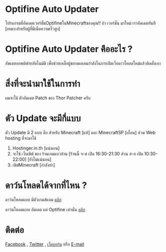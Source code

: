 # Optifine Auto Updater
โปรแกรมที่อัดเดตเวอร์ชั่นOptifineในMinecraftของคุณ!! ถ้า เวอร์ชั่น มาใหม่ เราอัดเดตทันที 
[เหมาะสำหรับผู้ที่มีเน็คความเร็วสูง]
# Optifine Auto Updater คืออะไร ?
อัพเดทออพติฟายอัตโนมัติ เพื่อช่วยเหลื่อผู้ขลาดแคลนกำลังในการเปิดเว็บดาวโหลดใหม่แล้วติดตั้งเอง
# สิ่งที่จะนำมาใช้ในการทำ
ผมจะใช้ ตัวอัดเดต Patch ของ Thor Patcher ครับ
# ตัว Update จะมีกี่แบบ
ตัว Update มี 2 แบบ คือ สำหรับ Minecraft [แท้] และ MinecraftSP [เถื่อน] ส่วน Web hosting ที่จะมาใช้

1. Hostinger.in.th [แน่นอน]
2. จะใช้ เว็บเชิฟ ของ ร้านเกมแถวบ้าน [ร้านนี้ จ-ศ เปิด 16:30-21:30 ส่วน ส-อ เปิด 10:30-22:00] [ยังไม่แน่นอน]
3. เชิฟMinecraft [กำลังทำ]

# ดาว์นโหลดได้จากที่ไหน ?
ดาว์นโหลดแบบ มีตัวเกมส์แถม [คลิก](https://github.com/boyphongsakorn/Optifine_Auto_Updater/releases)

ดาว์นโหลดแบบ อัดเดต แค่ Optifine เท่านั่น [คลิก](https://github.com/boyphongsakorn/Optifine_Auto_Updater/releases)

# ติดต่อ
[Facebook](http://phongsakornwisetthon.zz.mu/facebook) , [Twitter](http://phongsakornwisetthon.zz.mu/twitter) , [เว็บบอร์ด](http://boyphongsakorn.zz.vc/forums/forum/optifine-auto-updater/) หรือ  [E-mail](mailto:boyphongsakorn@outlook.com)
